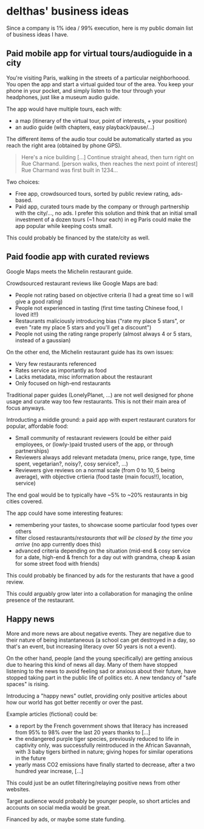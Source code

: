 # delthas' business ideas

Since a company is 1% idea / 99% execution, here is my public domain list of business ideas I have.

## Paid mobile app for virtual tours/audioguide in a city

You're visiting Paris, walking in the streets of a particular neighborhoood. You open the app and start a virtual guided tour of the area. You keep your phone in your pocket, and simply listen to the tour through your headphones, just like a museum audio guide.

The app would have multiple tours, each with:
- a map (itinerary of the virtual tour, point of interests, + your position)
- an audio guide (with chapters, easy playback/pause/...)

The different items of the audio tour could be automatically started as you reach the right area (obtained by phone GPS).

> Here's a nice building [...] Continue straight ahead, then turn right on Rue Charmand.
> [person walks, then reaches the next point of interest]
> Rue Charmand was first built in 1234...

Two choices:
- Free app, crowdsourced tours, sorted by public review rating, ads-based.
- Paid app, curated tours made by the company or through partnership with the city/..., no ads. I prefer this solution and think that an initial small investment of a dozen tours (~1 hour each) in eg Paris could make the app popular while keeping costs small.

This could probably be financed by the state/city as well.

## Paid foodie app with curated reviews

Google Maps meets the Michelin restaurant guide.

Crowdsourced restaurant reviews like Google Maps are bad:
- People not rating based on objective criteria (I had a great time so I will give a good rating)
- People not experienced in tasting (first time tasting Chinese food, I loved it!!)
- Restaurants maliciously introducing bias ("rate my place 5 stars", or even "rate my place 5 stars and you'll get a discount")
- People not using the rating range properly (almost always 4 or 5 stars, instead of a gaussian)

On the other end, the Michelin restaurant guide has its own issues:
- Very few restaurants referenced
- Rates service as importantly as food
- Lacks metadata, misc information about the restaurant
- Only focused on high-end restaurants

Traditional paper guides (LonelyPlanet, ...) are not well designed for phone usage and curate way too few restaurants. This is not their main area of focus anyways.

Introducting a middle ground: a paid app with expert restaurant curators for popular, affordable food:
- Small community of restaurant reviewers (could be either paid employees, or (lowly-)paid trusted users of the app, or through partnerships)
- Reviewers always add relevant metadata (menu, price range, type, time spent, vegetarian?, noisy?, cosy service?, ...)
- Reviewers give reviews on a normal scale (from 0 to 10, 5 being average), with objective crtieria (food taste (main focus!!), location, service)

The end goal would be to typically have ~5% to ~20% restaurants in big cities covered.

The app could have some interesting features:
- remembering your tastes, to showcase soome particular food types over others
- filter closed restaurants/*restaurants that will be closed by the time you arrive* (no app currently does this)
- advanced criteria depending on the situation (mid-end & cosy service for a date, high-end & french for a day out with grandma, cheap & asian for some street food with friends)

This could probably be financed by ads for the resturants that have a good review.

This could arguably grow later into a collaboration for managing the online presence of the restaurant.

## Happy news

More and more news are about negative events. They are negative due to their nature of being instantaneous (a school can get destroyed in a day, so that's an event, but increasing literacy over 50 years is not a event).

On the other hand, people (and the young specifically) are getting anxious due to hearing this kind of news all day. Many of them have stopped listening to the news to avoid feeling sad or anxious about their future, have stopped taking part in the public life of politics etc. A new tendancy of "safe spaces" is rising.

Introducing a "happy news" outlet, providing only positive articles about how our world has got better recently or over the past.

Example articles (fictional) could be:
- a report by the French government shows that literacy has increased from 95% to 98% over the last 20 years thanks to [...]
- the endangered purple tiger species, previously reduced to life in captivity only, was successfully reintroduced in the African Savannah, with 3 baby tigers birthed in nature; giving hopes for similar operations in the future
- yearly mass CO2 emissions have finally started to decrease, after a two hundred year increase, [...]

This could just be an outlet filtering/relaying positive news from other websites.

Target audience would probably be younger people, so short articles and accounts on social media would be great.

Financed by ads, or maybe some state funding.

